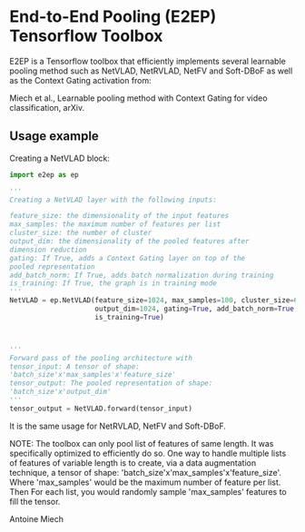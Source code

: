 # End-to-End Pooling (E2EP) Tensorflow Toolbox

E2EP is a Tensorflow toolbox that efficiently implements several learnable pooling method such as NetVLAD,
NetRVLAD, NetFV and Soft-DBoF as well as the Context Gating activation from: 

Miech et al., Learnable pooling method with Context Gating for video classification, arXiv.


## Usage example

Creating a NetVLAD block:

```python
import e2ep as ep

'''
Creating a NetVLAD layer with the following inputs:

feature_size: the dimensionality of the input features
max_samples: the maximum number of features per list
cluster_size: the number of cluster
output_dim: the dimensionality of the pooled features after 
dimension reduction
gating: If True, adds a Context Gating layer on top of the 
pooled representation
add_batch_norm: If True, adds batch normalization during training
is_training: If True, the graph is in training mode
'''
NetVLAD = ep.NetVLAD(feature_size=1024, max_samples=100, cluster_size=64, 
                     output_dim=1024, gating=True, add_batch_norm=True,
                     is_training=True)



'''
Forward pass of the pooling architecture with
tensor_input: A tensor of shape:
'batch_size'x'max_samples'x'feature_size'
tensor_output: The pooled representation of shape:
'batch_size'x'output_dim'
'''
tensor_output = NetVLAD.forward(tensor_input)
```
It is the same usage for NetRVLAD, NetFV and Soft-DBoF.

NOTE: The toolbox can only pool list of features of same length.
It was specifically optimized to efficiently do so.
One way to handle multiple lists of features of variable length
is to create, via a data augmentation technique, a tensor of shape: 'batch_size'x'max_samples'x'feature_size'.
Where 'max_samples' would be the maximum number of feature per list.
Then For each list, you would randomly sample 'max_samples' features to fill the 
tensor.


Antoine Miech
